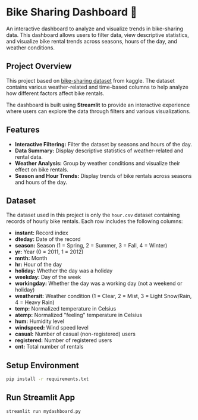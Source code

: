 # Bike Sharing Dashboard 🛴

An interactive dashboard to analyze and visualize trends in bike-sharing data. This dashboard allows users to filter data, view descriptive statistics, and visualize bike rental trends across seasons, hours of the day, and weather conditions.

## Project Overview

This project based on [bike-sharing dataset](https://www.kaggle.com/datasets/lakshmi25npathi/bike-sharing-dataset) from kaggle. The dataset contains various weather-related and time-based columns to help analyze how different factors affect bike rentals.

The dashboard is built using **Streamlit** to provide an interactive experience where users can explore the data through filters and various visualizations.

## Features

- **Interactive Filtering:** Filter the dataset by seasons and hours of the day.
- **Data Summary:** Display descriptive statistics of weather-related and rental data.
- **Weather Analysis:** Group by weather conditions and visualize their effect on bike rentals.
- **Season and Hour Trends:** Display trends of bike rentals across seasons and hours of the day.

## Dataset

The dataset used in this project is only the `hour.csv` dataset containing records of hourly bike rentals. Each row includes the following columns:
- **instant:** Record index
- **dteday:** Date of the record
- **season:** Season (1 = Spring, 2 = Summer, 3 = Fall, 4 = Winter)
- **yr:** Year (0 = 2011, 1 = 2012)
- **mnth:** Month
- **hr:** Hour of the day
- **holiday:** Whether the day was a holiday
- **weekday:** Day of the week
- **workingday:** Whether the day was a working day (not a weekend or holiday)
- **weathersit:** Weather condition (1 = Clear, 2 = Mist, 3 = Light Snow/Rain, 4 = Heavy Rain)
- **temp:** Normalized temperature in Celsius
- **atemp:** Normalized "feeling" temperature in Celsius
- **hum:** Humidity level
- **windspeed:** Wind speed level
- **casual:** Number of casual (non-registered) users
- **registered:** Number of registered users
- **cnt:** Total number of rentals

## Setup Environment
```bash
pip install -r requirements.txt
```
## Run Streamlit App
```bash
streamlit run mydashboard.py
```

